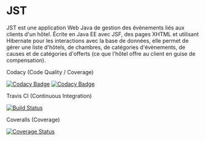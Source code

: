 # JST

JST est une application Web Java de gestion des évènements liés aux clients d'un hôtel. Écrite en Java EE avec JSF, des pages XHTML et utilisant Hibernate pour les interactions avec la base de données, elle permet de gérer une liste d'hôtels, de chambres, de catégories d'évènements, de causes et de catégories d'offerts (ce que l'hôtel offre au client en guise de compensation).

Codacy (Code Quality / Coverage)

[![Codacy Badge](https://api.codacy.com/project/badge/Grade/d831267244aa4176b041d1ae78e7d575)](https://www.codacy.com/app/arnaudflaesch/JST?utm_source=github.com&amp;utm_medium=referral&amp;utm_content=ArnaudFlaesch/JST&amp;utm_campaign=Badge_Grade) [![Codacy Badge](https://api.codacy.com/project/badge/Coverage/d831267244aa4176b041d1ae78e7d575)](https://www.codacy.com/app/arnaudflaesch/JST?utm_source=github.com&amp;utm_medium=referral&amp;utm_content=ArnaudFlaesch/JST&amp;utm_campaign=Badge_Coverage)

Travis CI (Continuous Integration)

[![Build Status](https://travis-ci.org/ArnaudFlaesch/JST.svg?branch=master)](https://travis-ci.org/ArnaudFlaesch/JST)

Coveralls (Coverage)

[![Coverage Status](https://coveralls.io/repos/github/ArnaudFlaesch/JST/badge.svg?branch=master)](https://coveralls.io/github/ArnaudFlaesch/JST?branch=master)